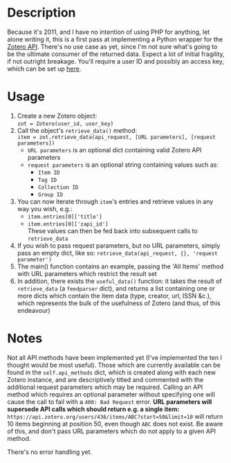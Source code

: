 # Description #

Because it's 2011, and I have no intention of using PHP for anything, let alone writing it, this is a first pass at implementing a Python wrapper for the [Zotero API][1]. There's no use case as yet, since I'm not sure what's going to be the ultimate consumer of the returned data. Expect a lot of initial fragility, if not outright breakage. You'll require a user ID and possibly an access key, which can be set up [here][2].

# Usage #

1. Create a new Zotero object:  
`zot = Zotero(user_id, user_key)`  
2. Call the object's `retrieve_data()` method:  
`item = zot.retrieve_data(api_request, [URL parameters], [request parameters])`  
    * `URL parameters` is an optional dict containing valid Zotero API parameters  
    * `request parameters` is an optional string containing values such as:  
        * `Item ID`  
        * `Tag ID`  
        * `Collection ID`  
        * `Group ID`  
3. You can now iterate through `item`'s entries and retrieve values in any way you wish, e.g.:  
    * `item.entries[0]['title']`  
    * `item.entries[0]['zapi_id']`  
    These values can then be fed back into subsequent calls to `retrieve_data` 
4. If you wish to pass request parameters, but no URL parameters, simply pass an empty dict, like so: `retrieve_data(api_request, {}, 'request parameter')`  
5. The main() function contains an example, passing the 'All Items' method with URL parameters which restrict the result set
6. In addition, there exists the `useful_data()` function: it takes the result of `retrieve_data` (a `feedparser` dict), and returns a list containing one or more dicts which contain the item data (type, creator, url, ISSN &c.), which represents the bulk of the usefulness of Zotero (and thus, of this endeavour)


# Notes #

Not all API methods have been implemented yet (I've implemented the ten I thought would be most useful). Those which are currently available can be found in the `self.api_methods` dict, which is created along with each new Zotero instance, and are descriptively titled and commented with the additional request parameters which may be required. Calling an API method which requires an optional parameter without specifying one will cause the call to fail with a `400: Bad Request` error. **URL parameters will supersede API calls which should return e.g. a single item:** `https://api.zotero.org/users/436/items/ABC?start=50&limit=10` will return 10 items beginning at position 50, even though `ABC` does not exist. Be aware of this, and don't pass URL parameters which do not apply to a given API method.

There's no error handling yet.


[1]: http://www.zotero.org/support/dev/server_api "Zotero Server API"
[2]: http://www.zotero.org/settings/keys/new "New Zotero Access Credentials"